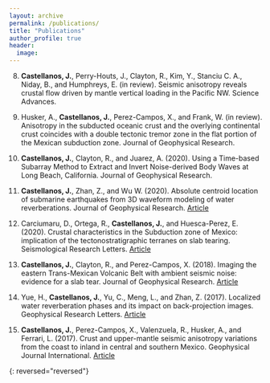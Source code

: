 ```yaml
---
layout: archive
permalink: /publications/
title: "Publications"
author_profile: true
header:
  image:
---
```


8. **Castellanos, J.**, Perry-Houts, J., Clayton, R., Kim, Y., Stanciu C. A., Niday, B., and Humphreys, E. (in review). Seismic anisotropy reveals crustal flow driven by mantle vertical loading in the Pacific NW. Science Advances.

7. Husker, A., **Castellanos, J.**, Perez-Campos, X., and Frank, W. (in review). Anisotropy in the subducted oceanic crust and the overlying continental crust coincides with a double tectonic tremor zone in the flat portion of the Mexican subduction zone. Journal of Geophysical Research.

6. **Castellanos, J.**, Clayton, R., and Juarez, A. (2020). Using a Time-based Subarray Method to Extract and Invert Noise-derived Body Waves at Long Beach, California. Journal of Geophysical Research.

5. **Castellanos, J.**, Zhan, Z., and Wu W. (2020). Absolute centroid location of submarine earthquakes from 3D waveform modeling of water reverberations. Journal of Geophysical Research. <a href="https://doi.org/10.1029/2019JB018941
" target="_blank"><i class="fa fa-external-link"></i> Article</a>

4. Carciumaru, D., Ortega, R., **Castellanos, J.**, and Huesca-Perez, E. (2020). Crustal characteristics in the Subduction zone of Mexico: implication of the tectonostratigraphic terranes on slab tearing. Seismological Research Letters. <a href="https://doi.org/10.1785/0220190117" target="_blank"><i class="fa fa-external-link"></i> Article</a>

3. **Castellanos, J.**, Clayton, R., and Perez-Campos, X. (2018). Imaging the eastern Trans-Mexican Volcanic Belt with ambient seismic noise: evidence for a slab tear. Journal of Geophysical Research. <a href="https://doi.org/10.1029/2018JB015783" target="_blank"><i class="fa fa-external-link"></i> Article</a>

2. Yue, H., **Castellanos, J.**, Yu, C., Meng, L., and Zhan, Z. (2017). Localized water reverberation phases and its impact on back-projection images. Geophysical Research Letters. <a href="https://doi.org/10.1002/2017GL073254" target="_blank"><i class="fa fa-external-link"></i> Article</a>

1. **Castellanos, J.**, Perez-Campos, X., Valenzuela, R., Husker, A., and Ferrari, L. (2017). Crust and upper-mantle seismic anisotropy variations from the coast to inland in central and southern Mexico. Geophysical Journal International. <a href="https://doi.org/10.1093/gji/ggx174" target="_blank"><i class="fa fa-pencil"></i> Article</a>

{: reversed="reversed"}
